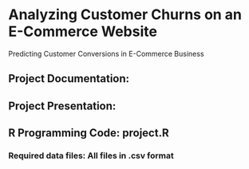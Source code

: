 # Analyzing Customer Churns on an E-Commerce Website
Predicting Customer Conversions in E-Commerce Business

## Project Documentation: 
## Project Presentation:

## R Programming Code: project.R
### Required data files: All files in .csv format
